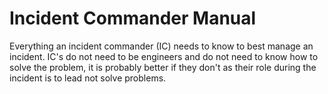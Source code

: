 # Incident Commander Manual

Everything an incident commander (IC) needs to know to best manage an incident. IC's do not need to be engineers and do not need to know how to solve the problem, it is probably better if they don't as their role during the incident is to lead not solve problems.
